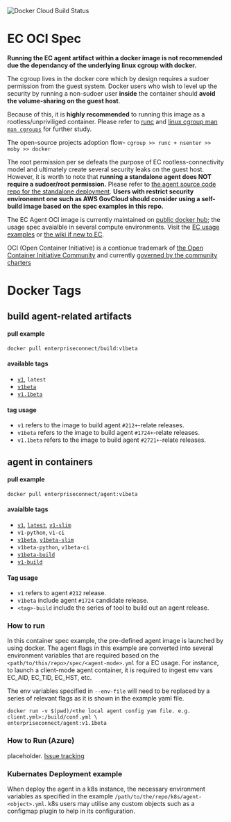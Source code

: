 ![Docker Cloud Build Status](https://img.shields.io/docker/cloud/build/enterpriseconnect/build)

# EC OCI Spec
**Running the EC agent artifact within a docker image is not recommended due the dependancy of the underlying linux cgroup with docker.**

The cgroup lives in the docker core which by design requires a sudoer permission from the guest system. Docker users who wish to level up the security by running a non-sudoer user **inside** the container should **avoid the volume-sharing on the guest host**.

Because of this, it is **highly recommended** to running this image as a rootless/unpriviliged container. Please refer to [runc](https://github.com/opencontainers/runc) and [linux cgroup man ```man cgroups```](http://man7.org/linux/man-pages/man7/cgroups.7.html) for further study.

The open-source projects adoption flow-
```cgroup >> runc + nsenter >> moby >> docker```

The root permission per se defeats the purpose of EC rootless-connectivity model and ultimately create several security leaks on the guest host. However, it is worth to note that **running a standalone agent does NOT require a sudoer/root permission.** Please refer to [the agent source code repo for the standalone deployment](https://github.build.ge.com/Enterprise-Connect/agent#Usage). **Users with restrict security environemnt one such as AWS GovCloud should consider using a self-build image based on the spec examples in this repo.**

The EC Agent OCI image is currently maintained on [public docker hub](https://hub.docker.com/repository/docker/enterpriseconnect/agent); the usage spec avaialble in several compute environments. Visit the [EC usage examples](https://github.com/Enterprise-connect/ec-x-sdk/tree/v1/examples) or [the wiki if new to EC](https://github.com/Enterprise-connect/ec-sdk/wiki/EC-Agent).

OCI (Open Container Initiative) is a contionue trademark of [the Open Container Initiative Community](https://www.opencontainers.org/community) and currently [governed by the community charters](https://www.opencontainers.org/about/governance)

# Docker Tags

## build agent-related artifacts
#### pull example
```docker pull enterpriseconnect/build:v1beta```

#### available tags
- [```v1```](https://github.com/Enterprise-connect/oci/blob/v1/spec/build/Dockerfile), ```latest```
- [```v1beta```](https://github.com/Enterprise-connect/oci/blob/v1beta/spec/build/Dockerfile)
- [```v1.1beta```](https://github.com/Enterprise-connect/oci/blob/v1beta/spec/build/Dockerfile)

#### tag usage
- ```v1``` refers to the image to build agent ```#212+```-relate releases.
- ```v1beta``` refers to the image to build agent ```#1724+```-relate releases.
- ```v1.1beta``` refers to the image to build agent ```#2721+```-relate releases.

## agent in containers
#### pull example
```docker pull enterpriseconnect/agent:v1beta```

#### avaialble tags
- [```v1```](https://github.com/Enterprise-connect/oci/blob/v1/spec/agent/Dockerfile), [```latest```](https://github.com/Enterprise-connect/oci/blob/v1/spec/agent/Dockerfile), [```v1-slim```](https://github.com/Enterprise-connect/oci/blob/v1/spec/agent/Dockerfile)
- ```v1-python```, ```v1-ci```
- [```v1beta```](https://github.com/Enterprise-connect/oci/blob/v1beta/spec/agent/Dockerfile), [```v1beta-slim```](https://github.com/Enterprise-connect/oci/blob/v1beta/spec/agent/Dockerfile)
- ```v1beta-python```, ```v1beta-ci```
- [```v1beta-build```](https://github.com/Enterprise-connect/oci/blob/v1beta/spec/build/Dockerfile)
- [```v1-build```](https://github.com/Enterprise-connect/oci/blob/v1/spec/build/Dockerfile)

#### Tag usage
- ```v1``` refers to agent ```#212``` release.
- ```v1beta``` include agent ```#1724``` candidate release.
- ```<tag>-build``` include the series of tool to build out an agent release.

### How to run
In this container spec example, the pre-defined agent image is launched by using docker. The agent flags in this example are converted into several environment variables that are required based on the ```<path/to/this/repo>/spec/<agent-mode>.yml``` for a EC usage. For instance, to launch a client-mode agent container, it is required to ingest env vars EC_AID, EC_TID, EC_HST, etc. 
  
The env variables specified in ```--env-file``` will need to be replaced by a series of relevant flags as it is shown in the example yaml file.
```shell
docker run -v $(pwd)/<the local agent config yam file. e.g. client.yml>:/build/conf.yml \
enterpriseconnect/agent:v1.1beta
```

### How to Run (Azure)
placeholder. [Issue tracking](https://github.com/Enterprise-connect/sdk/issues/70)

### Kubernates Deployment example
When deploy the agent in a k8s instance, the necessary environment variables as specified in the example ```/path/to/the/repo/k8s/agent-<object>.yml```.  k8s users may utilise any custom objects such as a configmap plugin to help in its configuration.
